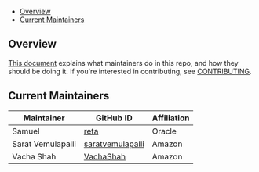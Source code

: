 - [Overview](#overview)
- [Current Maintainers](#current-maintainers)
 
## Overview

[This document](https://github.com/opensearch-project/.github/blob/main/MAINTAINERS.md) explains what maintainers do in this repo, and how they should be doing it. If you're interested in contributing, see [CONTRIBUTING](CONTRIBUTING.md).

## Current Maintainers

| Maintainer               | GitHub ID                                              | Affiliation |
| ------------------------ | ------------------------------------------------------ | ----------- |
| Samuel                   | [reta](https://github.com/samuel-oci)                  |   Oracle    |
| Sarat Vemulapalli        | [saratvemulapalli](https://github.com/saratvemulapalli)|   Amazon    |
| Vacha Shah               | [VachaShah](https://github.com/VachaShah)              |   Amazon    |
